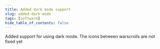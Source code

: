 ```yaml
---
title: Added dark mode support 
slug: added-dark-mode
tags: [software]
hide_table_of_contents: false
---
```


Added support for using dark mode. The icons between warscrolls are not fixed yet
